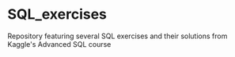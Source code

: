 # SQL_exercises
Repository featuring several SQL exercises and their solutions from Kaggle's Advanced SQL course
